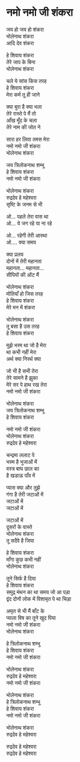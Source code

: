 # नमो नमो जी शंकरा

जय हो जय हो शंकरा  
भोलेनाथ शंकरा  
आदि देव शंकरा  

हे शिवाय शंकरा  
तेरे जाप के बिना  
भोलेनाथ शंकरा  

चले ये सांस किस तरह  
हे शिवाय शंकरा  
मेरा कर्म तू ही जाने  

क्या बुरा है क्या भला  
तेरे रास्ते पे मैं तो  
आँख मूँद के चला  
तेरे नाम की जोत ने  

सारा हर लिया तमस मेरा  
नमो नमो जी शंकरा  
भोलेनाथ शंकरा  

जय त्रिलोकनाथ शम्भू  
हे शिवाय शंकरा  
नमो नमो जी शंकरा  

भोलेनाथ शंकरा  
रुद्रदेव हे महेश्वरा  
सृष्टि के जनम से भी  

ओ... पहले तेरा वास था  
ओ... ये जग रहे या ना रहे  

ओ... रहेगी तेरी आस्था  
ओ.... क्या समय  

क्या प्रलय  
दोनों में तेरी महानता  
महानता... महानता...  
सीपियों की ओंट मैं  

भोलेनाथ शंकरा  
मोतियाँ हो जिस तरह  
हे शिवाय शंकरा  
मेरे मन में शंकरा  

भोलेनाथ शंकरा  
तू बसा है उस तरह  
हे शिवाय शंकरा  

मुझे भरम था जो है मेरा  
था कभी नहीं मेरा  
अर्थ क्या निरर्थ क्या  

जो भी है सभी तेरा  
तेरे सामने है झुका  
मेरे सर पे हाथ रख तेरा  
नमो नमो जी शंकरा  

भोलेनाथ शंकरा  
जय त्रिलोकनाथ शम्भू  
हे शिवाय शंकरा  

नमो नमो जी शंकरा  
भोलेनाथ शंकरा  
रुद्रदेव हे महेश्वरा  

चन्द्रमा ललाट पे  
भस्म है भुजाओं में  
वस्त्र बाघ छाल का  
है खडाऊ पाँव में  

प्यास क्या और तुझे  
गंगा है तेरी जटाओं में  
जटाओं में  
जटाओं में  

जटाओं में  
दूसरों के वास्ते  
भोलेनाथ शंकरा  
तू सदैवे है जिया  

हे शिवाय शंकरा  
माँगा कुछ कभी नहीं  
भोलेनाथ शंकरा  

तूने सिर्फ है दिया  
हे शिवाय शंकरा  
समुद्र मंथन का था समय जो आ पड़ा  
द्वंद दोनों लोक में विशामृत पे था चिड़ा  

अमृत से भी मैं बाँट के  
प्याला विष का तूने खुद पिया  
नमो नमो जी शंकरा  
भोलेनाथ शंकरा  

हे त्रिलोकनाथ शम्भू  
हे शिवाय शंकरा  
नमो नमो जी शंकरा  

भोलेनाथ शंकरा  
रुद्रदेव हे महेश्वरा  
नमो नमो जी शंकरा  

भोलेनाथ शंकरा  
हे त्रिलोकनाथ शम्भू  
हे शिवाय शंकरा  
नमो नमो जी शंकरा  

भोलेनाथ शंकरा  
रुद्रदेव हे महेश्वरा  

रुद्रदेव हे महेश्वरा  
रुद्रदेव हे महेश्वरा  

